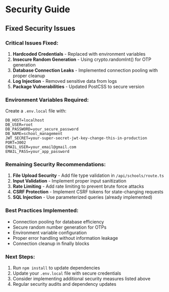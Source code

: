 # Security Guide

## Fixed Security Issues

### Critical Issues Fixed:
1. **Hardcoded Credentials** - Replaced with environment variables
2. **Insecure Random Generation** - Using crypto.randomInt() for OTP generation
3. **Database Connection Leaks** - Implemented connection pooling with proper cleanup
4. **Log Injection** - Removed sensitive data from logs
5. **Package Vulnerabilities** - Updated PostCSS to secure version

### Environment Variables Required:
Create a `.env.local` file with:
```
DB_HOST=localhost
DB_USER=root
DB_PASSWORD=your_secure_password
DB_NAME=school_management
JWT_SECRET=your-super-secret-jwt-key-change-this-in-production
PORT=3002
EMAIL_USER=your_email@gmail.com
EMAIL_PASS=your_app_password
```

### Remaining Security Recommendations:

1. **File Upload Security** - Add file type validation in `/api/schools/route.ts`
2. **Input Validation** - Implement proper input sanitization
3. **Rate Limiting** - Add rate limiting to prevent brute force attacks
4. **CSRF Protection** - Implement CSRF tokens for state-changing requests
5. **SQL Injection** - Use parameterized queries (already implemented)

### Best Practices Implemented:
- Connection pooling for database efficiency
- Secure random number generation for OTPs
- Environment variable configuration
- Proper error handling without information leakage
- Connection cleanup in finally blocks

### Next Steps:
1. Run `npm install` to update dependencies
2. Update your `.env.local` file with secure credentials
3. Consider implementing additional security measures listed above
4. Regular security audits and dependency updates
